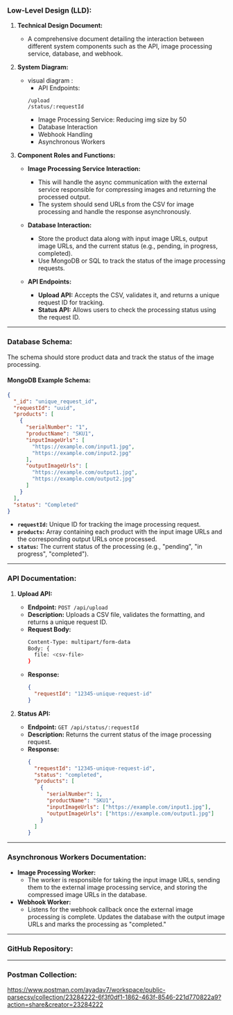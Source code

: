 ### **Low-Level Design (LLD):**

1. **Technical Design Document:**
   - A comprehensive document detailing the interaction between different system components such as the API, image processing service, database, and webhook.
2. **System Diagram:**

   - visual diagram :
     - API Endpoints:
     ```
     /upload
     /status/:requestId
     ```
     - Image Processing Service: Reducing img size by 50
     - Database Interaction
     - Webhook Handling
     - Asynchronous Workers

3. **Component Roles and Functions:**

   - **Image Processing Service Interaction:**

     - This will handle the async communication with the external service responsible for compressing images and returning the processed output.
     - The system should send URLs from the CSV for image processing and handle the response asynchronously.

   - **Database Interaction:**
     - Store the product data along with input image URLs, output image URLs, and the current status (e.g., pending, in progress, completed).
     - Use MongoDB or SQL to track the status of the image processing requests.
   - **API Endpoints:**
     - **Upload API:** Accepts the CSV, validates it, and returns a unique request ID for tracking.
     - **Status API:** Allows users to check the processing status using the request ID.

---

### **Database Schema:**

The schema should store product data and track the status of the image processing.

#### **MongoDB Example Schema:**

```json
{
  "_id": "unique_request_id",
  "requestId": "uuid",
  "products": [
    {
      "serialNumber": "1",
      "productName": "SKU1",
      "inputImageUrls": [
        "https://example.com/input1.jpg",
        "https://example.com/input2.jpg"
      ],
      "outputImageUrls": [
        "https://example.com/output1.jpg",
        "https://example.com/output2.jpg"
      ]
    }
  ],
  "status": "Completed"
}
```

- **`requestId`:** Unique ID for tracking the image processing request.
- **`products`:** Array containing each product with the input image URLs and the corresponding output URLs once processed.
- **`status`:** The current status of the processing (e.g., "pending", "in progress", "completed").

---

### **API Documentation:**

1. **Upload API:**

   - **Endpoint:** `POST /api/upload`
   - **Description:** Uploads a CSV file, validates the formatting, and returns a unique request ID.
   - **Request Body:**
     ```bash
     Content-Type: multipart/form-data
     Body: {
       file: <csv-file>
     }
     ```
   - **Response:**
     ```json
     {
       "requestId": "12345-unique-request-id"
     }
     ```

2. **Status API:**
   - **Endpoint:** `GET /api/status/:requestId`
   - **Description:** Returns the current status of the image processing request.
   - **Response:**
     ```json
     {
       "requestId": "12345-unique-request-id",
       "status": "completed",
       "products": [
         {
           "serialNumber": 1,
           "productName": "SKU1",
           "inputImageUrls": ["https://example.com/input1.jpg"],
           "outputImageUrls": ["https://example.com/output1.jpg"]
         }
       ]
     }
     ```

---

### **Asynchronous Workers Documentation:**

- **Image Processing Worker:**
  - The worker is responsible for taking the input image URLs, sending them to the external image processing service, and storing the compressed image URLs in the database.
- **Webhook Worker:**
  - Listens for the webhook callback once the external image processing is complete. Updates the database with the output image URLs and marks the processing as "completed."

---

### **GitHub Repository:**

---

### **Postman Collection:**

https://www.postman.com/ayadav7/workspace/public-parsecsv/collection/23284222-6f3f0df1-1862-463f-8546-221d770822a9?action=share&creator=23284222
